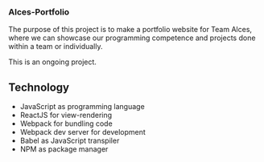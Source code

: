 ### Alces-Portfolio
The purpose of this project is to make a portfolio website for Team Alces, where we can showcase our programming competence and projects done within a team or individually.

This is an ongoing project.

## Technology

* JavaScript as programming language
* ReactJS for view-rendering
* Webpack for bundling code
* Webpack dev server for development
* Babel as JavaScript transpiler
* NPM as package manager
